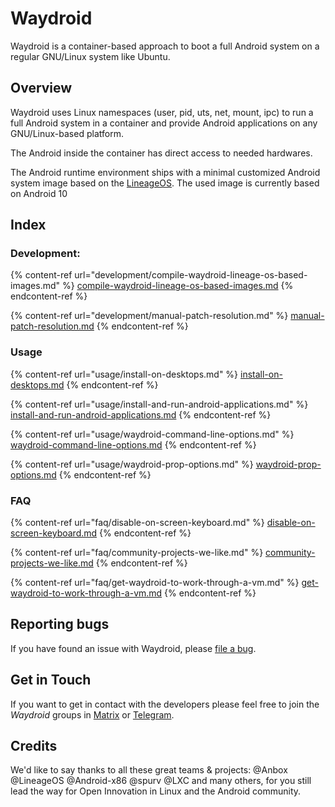 # Waydroid

Waydroid is a container-based approach to boot a full Android system on a regular GNU/Linux system like Ubuntu.

## Overview

Waydroid uses Linux namespaces (user, pid, uts, net, mount, ipc) to run a full Android system in a container and provide Android applications on any GNU/Linux-based platform.

The Android inside the container has direct access to needed hardwares.

The Android runtime environment ships with a minimal customized Android system image based on the [LineageOS](https://lineageos.org). The used image is currently based on Android 10

## Index

### Development:

{% content-ref url="development/compile-waydroid-lineage-os-based-images.md" %}
[compile-waydroid-lineage-os-based-images.md](development/compile-waydroid-lineage-os-based-images.md)
{% endcontent-ref %}

{% content-ref url="development/manual-patch-resolution.md" %}
[manual-patch-resolution.md](development/manual-patch-resolution.md)
{% endcontent-ref %}

### Usage

{% content-ref url="usage/install-on-desktops.md" %}
[install-on-desktops.md](usage/install-on-desktops.md)
{% endcontent-ref %}

{% content-ref url="usage/install-and-run-android-applications.md" %}
[install-and-run-android-applications.md](usage/install-and-run-android-applications.md)
{% endcontent-ref %}

{% content-ref url="usage/waydroid-command-line-options.md" %}
[waydroid-command-line-options.md](usage/waydroid-command-line-options.md)
{% endcontent-ref %}

{% content-ref url="usage/waydroid-prop-options.md" %}
[waydroid-prop-options.md](usage/waydroid-prop-options.md)
{% endcontent-ref %}

### FAQ

{% content-ref url="faq/disable-on-screen-keyboard.md" %}
[disable-on-screen-keyboard.md](faq/disable-on-screen-keyboard.md)
{% endcontent-ref %}

{% content-ref url="faq/community-projects-we-like.md" %}
[community-projects-we-like.md](faq/community-projects-we-like.md)
{% endcontent-ref %}

{% content-ref url="faq/get-waydroid-to-work-through-a-vm.md" %}
[get-waydroid-to-work-through-a-vm.md](faq/get-waydroid-to-work-through-a-vm.md)
{% endcontent-ref %}

## Reporting bugs

If you have found an issue with Waydroid, please [file a bug](https://github.com/Waydroid/waydroid/issues/new).

## Get in Touch

If you want to get in contact with the developers please feel free to join the _Waydroid_ groups in [Matrix](https://matrix.to/#/#waydroid:connolly.tech) or [Telegram](https://t.me/WayDroid).

## Credits

We'd like to say thanks to all these great teams & projects: @Anbox @LineageOS @Android-x86 @spurv @LXC and many others, for you still lead the way for Open Innovation in Linux and the Android community.
